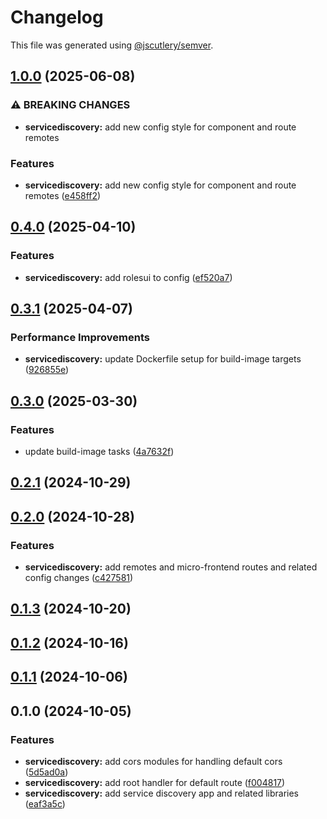 # Changelog

This file was generated using [@jscutlery/semver](https://github.com/jscutlery/semver).

## [1.0.0](https://github.com/jdwillmsen/jdw/compare/servicediscovery-0.4.0...servicediscovery-1.0.0) (2025-06-08)


### ⚠ BREAKING CHANGES

* **servicediscovery:** add new config style for component and route remotes

### Features

* **servicediscovery:** add new config style for component and route remotes ([e458ff2](https://github.com/jdwillmsen/jdw/commit/e458ff2fabefc6a5b815ee28621570b2522fbd20))

## [0.4.0](https://github.com/jdwillmsen/jdw/compare/servicediscovery-0.3.1...servicediscovery-0.4.0) (2025-04-10)


### Features

* **servicediscovery:** add rolesui to config ([ef520a7](https://github.com/jdwillmsen/jdw/commit/ef520a796964f0aa0613e0df0964b1f83ce80e33))

## [0.3.1](https://github.com/jdwillmsen/jdw/compare/servicediscovery-0.3.0...servicediscovery-0.3.1) (2025-04-07)


### Performance Improvements

* **servicediscovery:** update Dockerfile setup for build-image targets ([926855e](https://github.com/jdwillmsen/jdw/commit/926855e166213754a1ad44eeec6191204ec5a6d9))

## [0.3.0](https://github.com/jdwillmsen/jdw/compare/servicediscovery-0.2.1...servicediscovery-0.3.0) (2025-03-30)


### Features

* update build-image tasks ([4a7632f](https://github.com/jdwillmsen/jdw/commit/4a7632ffa68ac61493c6f5679cc9826e2e0ac7fa))

## [0.2.1](https://github.com/jdwillmsen/jdw/compare/servicediscovery-0.2.0...servicediscovery-0.2.1) (2024-10-29)

## [0.2.0](https://github.com/jdwillmsen/jdw/compare/servicediscovery-0.1.3...servicediscovery-0.2.0) (2024-10-28)

### Features

- **servicediscovery:** add remotes and micro-frontend routes and related config changes ([c427581](https://github.com/jdwillmsen/jdw/commit/c4275810934040d2c9e290d2807e49fd28b3c27a))

## [0.1.3](https://github.com/jdwillmsen/jdw/compare/servicediscovery-0.1.2...servicediscovery-0.1.3) (2024-10-20)

## [0.1.2](https://github.com/jdwillmsen/jdw/compare/servicediscovery-0.1.1...servicediscovery-0.1.2) (2024-10-16)

## [0.1.1](https://github.com/jdwillmsen/jdw/compare/servicediscovery-0.1.0...servicediscovery-0.1.1) (2024-10-06)

## 0.1.0 (2024-10-05)

### Features

- **servicediscovery:** add cors modules for handling default cors ([5d5ad0a](https://github.com/jdwillmsen/jdw/commit/5d5ad0a80ffd1a6b703987f332eb0280d3115911))
- **servicediscovery:** add root handler for default route ([f004817](https://github.com/jdwillmsen/jdw/commit/f004817e4e0415d1653d4d3ae335ff8f993c47f3))
- **servicediscovery:** add service discovery app and related libraries ([eaf3a5c](https://github.com/jdwillmsen/jdw/commit/eaf3a5cacd6712a480c2a20bc4817a1d654952e1))
